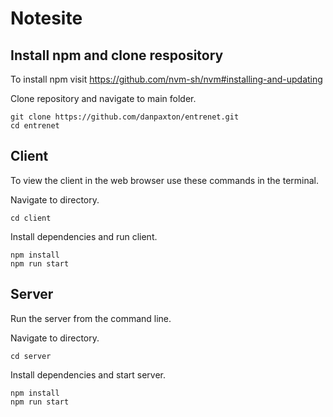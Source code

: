 # Notesite

## Install npm and clone respository
To install npm visit https://github.com/nvm-sh/nvm#installing-and-updating

Clone repository and navigate to main folder.
```
git clone https://github.com/danpaxton/entrenet.git
cd entrenet
```

## Client
To view the client in the web browser use these commands in the terminal.

Navigate to directory.
```
cd client
```

Install dependencies and run client.
```
npm install
npm run start
```

## Server
Run the server from the command line.

Navigate to directory.
```
cd server
```

Install dependencies and start server.
```
npm install
npm run start